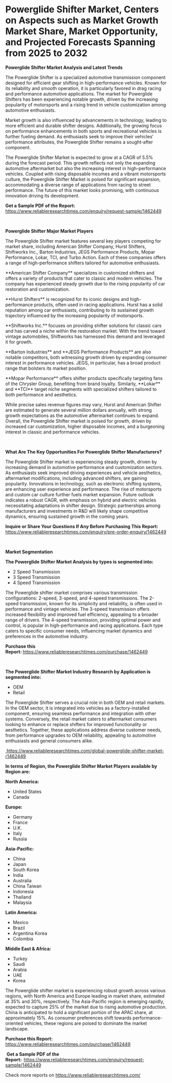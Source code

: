 <p><h1>Powerglide Shifter Market, Centers on Aspects such as Market Growth Market Share, Market Opportunity, and Projected Forecasts Spanning from 2025 to 2032</h1></p><p><strong>Powerglide Shifter Market Analysis and Latest Trends</strong></p>
<p><p>The Powerglide Shifter is a specialized automotive transmission component designed for efficient gear shifting in high-performance vehicles. Known for its reliability and smooth operation, it is particularly favored in drag racing and performance automotive applications. The market for Powerglide Shifters has been experiencing notable growth, driven by the increasing popularity of motorsports and a rising trend in vehicle customization among automotive enthusiasts.</p><p>Market growth is also influenced by advancements in technology, leading to more efficient and durable shifter designs. Additionally, the growing focus on performance enhancements in both sports and recreational vehicles is further fueling demand. As enthusiasts seek to improve their vehicles’ performance attributes, the Powerglide Shifter remains a sought-after component.</p><p>The Powerglide Shifter Market is expected to grow at a CAGR of 5.5% during the forecast period. This growth reflects not only the expanding automotive aftermarket but also the increasing interest in high-performance vehicles. Coupled with rising disposable incomes and a vibrant motorsports culture, the Powerglide Shifter Market is poised for significant expansion, accommodating a diverse range of applications from racing to street performance. The future of this market looks promising, with continuous innovation driving its development.</p></p>
<p><strong>Get a Sample PDF of the Report:&nbsp;</strong> <a href="https://www.reliableresearchtimes.com/enquiry/request-sample/1462449?utm_campaign=2263&utm_medium=2&utm_source=Github&utm_content=ia&utm_term=09042025&utm_id=powerglide-shifter">https://www.reliableresearchtimes.com/enquiry/request-sample/1462449</a></p>
<p>&nbsp;</p>
<p><strong>Powerglide Shifter Major Market Players</strong></p>
<p><p>The Powerglide Shifter market features several key players competing for market share, including American Shifter Company, Hurst Shifters, Shiftworks Inc., Barton Industries, JEGS Performance Products, Mopar Performance, Lokar, TCI, and Turbo Action. Each of these companies offers a range of high-performance shifters tailored for automotive enthusiasts.</p><p>**American Shifter Company** specializes in customized shifters and offers a variety of products that cater to classic and modern vehicles. The company has experienced steady growth due to the rising popularity of car restoration and customization.</p><p>**Hurst Shifters** is recognized for its iconic designs and high-performance products, often used in racing applications. Hurst has a solid reputation among car enthusiasts, contributing to its sustained growth trajectory influenced by the increasing popularity of motorsports.</p><p>**Shiftworks Inc.** focuses on providing shifter solutions for classic cars and has carved a niche within the restoration market. With the trend toward vintage automobiles, Shiftworks has harnessed this demand and leveraged it for growth.</p><p>**Barton Industries** and **JEGS Performance Products** are also notable competitors, both witnessing growth driven by expanding consumer interest in performance vehicles. JEGS, in particular, has a broad product range that bolsters its market position.</p><p>**Mopar Performance** offers shifter products specifically targeting fans of the Chrysler Group, benefiting from brand loyalty. Similarly, **Lokar** and **TCI** target niche segments with specialized shifters tailored to both performance and aesthetics.</p><p>While precise sales revenue figures may vary, Hurst and American Shifter are estimated to generate several million dollars annually, with strong growth expectations as the automotive aftermarket continues to expand. Overall, the Powerglide Shifter market is poised for growth, driven by increased car customization, higher disposable incomes, and a burgeoning interest in classic and performance vehicles.</p></p>
<p>&nbsp;</p>
<p><strong>What Are The Key Opportunities For Powerglide Shifter Manufacturers?</strong></p>
<p><p>The Powerglide Shifter market is experiencing steady growth, driven by increasing demand in automotive performance and customization sectors. As enthusiasts seek improved driving experiences and vehicle aesthetics, aftermarket modifications, including advanced shifters, are gaining popularity. Innovations in technology, such as electronic shifting systems, are enhancing user experience and performance. The rise of motorsports and custom car culture further fuels market expansion. Future outlook indicates a robust CAGR, with emphasis on hybrid and electric vehicles necessitating adaptations in shifter design. Strategic partnerships among manufacturers and investments in R&D will likely shape competitive dynamics, ensuring sustained growth in the coming years.</p></p>
<p><strong>Inquire or Share Your Questions If Any Before Purchasing This Report:</strong> <a href="https://www.reliableresearchtimes.com/enquiry/pre-order-enquiry/1462449?utm_campaign=2263&utm_medium=2&utm_source=Github&utm_content=ia&utm_term=09042025&utm_id=powerglide-shifter">https://www.reliableresearchtimes.com/enquiry/pre-order-enquiry/1462449</a></p>
<p>&nbsp;</p>
<p><strong>Market Segmentation</strong></p>
<p><strong>The Powerglide Shifter Market Analysis by types is segmented into:</strong></p>
<p><ul><li>2 Speed Transmission</li><li>3 Speed Transmission</li><li>4 Speed Transmission</li></ul></p>
<p><p>The Powerglide shifter market comprises various transmission configurations: 2-speed, 3-speed, and 4-speed transmissions. The 2-speed transmission, known for its simplicity and reliability, is often used in performance and vintage vehicles. The 3-speed transmission offers increased flexibility and improved fuel efficiency, appealing to a broader range of drivers. The 4-speed transmission, providing optimal power and control, is popular in high-performance and racing applications. Each type caters to specific consumer needs, influencing market dynamics and preferences in the automotive industry.</p></p>
<p><strong>Purchase this Report:&nbsp;</strong><a href="https://www.reliableresearchtimes.com/purchase/1462449?utm_campaign=2263&utm_medium=2&utm_source=Github&utm_content=ia&utm_term=09042025&utm_id=powerglide-shifter">https://www.reliableresearchtimes.com/purchase/1462449</a></p>
<p>&nbsp;</p>
<p><strong>The Powerglide Shifter Market Industry Research by Application is segmented into:</strong></p>
<p><ul><li>OEM</li><li>Retail</li></ul></p>
<p><p>The Powerglide Shifter serves a crucial role in both OEM and retail markets. In the OEM sector, it is integrated into vehicles as a factory-installed component, ensuring seamless performance and integration with other systems. Conversely, the retail market caters to aftermarket consumers looking to enhance or replace shifters for improved functionality or aesthetics. Together, these applications address diverse customer needs, from performance upgrades to OEM reliability, appealing to automotive enthusiasts and general consumers alike.</p></p>
<p><a href="https://www.reliableresearchtimes.com/global-powerglide-shifter-market-r1462449?utm_campaign=2263&utm_medium=2&utm_source=Github&utm_content=ia&utm_term=09042025&utm_id=powerglide-shifter">&nbsp;https://www.reliableresearchtimes.com/global-powerglide-shifter-market-r1462449</a></p>
<p><strong>In terms of Region, the Powerglide Shifter Market Players available by Region are:</strong></p>
<p>
    <p> <strong> North America: </strong>
        <ul>
            <li>United States</li>
            <li>Canada</li>
        </ul>
        </p> 
    <p> <strong> Europe: </strong>
        <ul>
            <li>Germany</li>
            <li>France</li>
            <li>U.K.</li>
            <li>Italy</li>
            <li>Russia</li>
        </ul>
        </p> 
    <p> <strong> Asia-Pacific: </strong>
        <ul>
            <li>China</li>
            <li>Japan</li>
            <li>South Korea</li>
            <li>India</li>
            <li>Australia</li>
            <li>China Taiwan</li>
            <li>Indonesia</li>
            <li>Thailand</li>
            <li>Malaysia</li>
        </ul>
        </p> 
    <p> <strong> Latin America: </strong>
        <ul>
            <li>Mexico</li>
            <li>Brazil</li>
            <li>Argentina Korea</li>
            <li>Colombia</li>
        </ul>
        </p> 
    <p> <strong> Middle East & Africa: </strong>
        <ul>
            <li>Turkey</li>
            <li>Saudi</li>
            <li>Arabia</li>
            <li>UAE</li>
            <li>Korea</li>
        </ul>
    </p>
    </p>
<p><p>The Powerglide shifter market is experiencing robust growth across various regions, with North America and Europe leading in market share, estimated at 35% and 30%, respectively. The Asia-Pacific region is emerging rapidly, expected to capture 25% of the market due to rising automotive production. China is anticipated to hold a significant portion of the APAC share, at approximately 15%. As consumer preferences shift towards performance-oriented vehicles, these regions are poised to dominate the market landscape.</p></p>
<p><strong>Purchase this Report: </strong><a href="https://www.reliableresearchtimes.com/purchase/1462449?utm_campaign=2263&utm_medium=2&utm_source=Github&utm_content=ia&utm_term=09042025&utm_id=powerglide-shifter">https://www.reliableresearchtimes.com/purchase/1462449</a></p>
<p>&nbsp;<strong>Get a Sample PDF of the Report:&nbsp;&nbsp;</strong><a href="https://www.reliableresearchtimes.com/enquiry/request-sample/1462449?utm_campaign=2263&utm_medium=2&utm_source=Github&utm_content=ia&utm_term=09042025&utm_id=powerglide-shifter">https://www.reliableresearchtimes.com/enquiry/request-sample/1462449</a></p>
<p><strong></strong></p>
<p>Check more reports on <a href="https://www.reliableresearchtimes.com/?utm_campaign=2263&utm_medium=2&utm_source=Github&utm_content=ia&utm_term=09042025&utm_id=powerglide-shifter">https://www.reliableresearchtimes.com/</a></p>